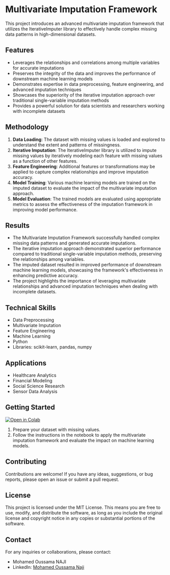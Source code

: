 # Multivariate Imputation Framework

This project introduces an advanced multivariate imputation framework that utilizes the IterativeImputer library to effectively handle complex missing data patterns in high-dimensional datasets.

## Features
- Leverages the relationships and correlations among multiple variables for accurate imputations
- Preserves the integrity of the data and improves the performance of downstream machine learning models
- Demonstrates expertise in data preprocessing, feature engineering, and advanced imputation techniques
- Showcases the superiority of the iterative imputation approach over traditional single-variable imputation methods
- Provides a powerful solution for data scientists and researchers working with incomplete datasets

## Methodology
1. **Data Loading**: The dataset with missing values is loaded and explored to understand the extent and patterns of missingness.
2. **Iterative Imputation**: The IterativeImputer library is utilized to impute missing values by iteratively modeling each feature with missing values as a function of other features.
3. **Feature Engineering**: Additional features or transformations may be applied to capture complex relationships and improve imputation accuracy.
4. **Model Training**: Various machine learning models are trained on the imputed dataset to evaluate the impact of the multivariate imputation approach.
5. **Model Evaluation**: The trained models are evaluated using appropriate metrics to assess the effectiveness of the imputation framework in improving model performance.

## Results
- The Multivariate Imputation Framework successfully handled complex missing data patterns and generated accurate imputations.
- The iterative imputation approach demonstrated superior performance compared to traditional single-variable imputation methods, preserving the relationships among variables.
- The imputed dataset resulted in improved performance of downstream machine learning models, showcasing the framework's effectiveness in enhancing predictive accuracy.
- The project highlights the importance of leveraging multivariate relationships and advanced imputation techniques when dealing with incomplete datasets.

## Technical Skills
- Data Preprocessing
- Multivariate Imputation
- Feature Engineering
- Machine Learning
- Python
- Libraries: scikit-learn, pandas, numpy

## Applications
- Healthcare Analytics
- Financial Modeling
- Social Science Research
- Sensor Data Analysis

## Getting Started
[![Open in Colab](https://colab.research.google.com/assets/colab-badge.svg)](https://colab.research.google.com/drive/18L8BXba2gmHo-fgLguL1RTe64A_lPbJJ?usp=sharing)

1. Prepare your dataset with missing values.
2. Follow the instructions in the notebook to apply the multivariate imputation framework and evaluate the impact on machine learning models.

## Contributing
Contributions are welcome! If you have any ideas, suggestions, or bug reports, please open an issue or submit a pull request.

## License
This project is licensed under the MIT License. This means you are free to use, modify, and distribute the software, as long as you include the original license and copyright notice in any copies or substantial portions of the software.

## Contact
For any inquiries or collaborations, please contact:
- Mohamed Oussama NAJI
- LinkedIn: [Mohamed Oussama Naji](https://www.linkedin.com/in/oussamanaji/)
